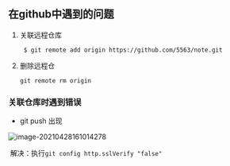 ## 在github中遇到的问题

1. 关联远程仓库

   ` $ git remote add origin https://github.com/5563/note.git`

2. 删除远程仓

   ` git remote rm origin `

### 关联仓库时遇到错误

- git push 出现

![image-20210428161014278](C:\Users\admin\AppData\Roaming\Typora\typora-user-images\image-20210428161014278.png)

​	解决：执行`git config http.sslVerify "false" `

